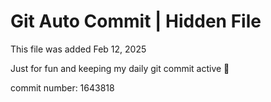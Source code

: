 # Git Auto Commit | Hidden File

This file was added Feb 12, 2025

Just for fun and keeping my daily git commit active 🤪

commit number: 1643818
